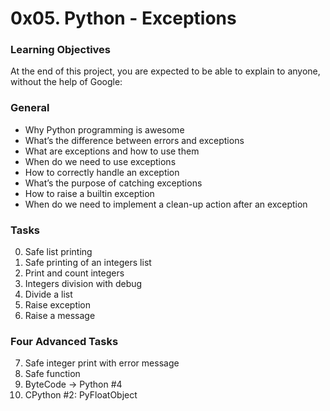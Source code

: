 # 0x05. Python - Exceptions


### Learning Objectives

At the end of this project, you are expected to be able to explain to anyone, without the help of Google:

### General

- Why Python programming is awesome
- What’s the difference between errors and exceptions
- What are exceptions and how to use them
- When do we need to use exceptions
- How to correctly handle an exception
- What’s the purpose of catching exceptions
- How to raise a builtin exception
- When do we need to implement a clean-up action after an exception



### Tasks
0. Safe list printing 
1. Safe printing of an integers list 
2. Print and count integers 
3. Integers division with debug 
4. Divide a list 
5. Raise exception 
6. Raise a message 


###   Four Advanced Tasks
7. Safe integer print with error message 
8. Safe function 
9. ByteCode -> Python #4 
10. CPython #2: PyFloatObject 

